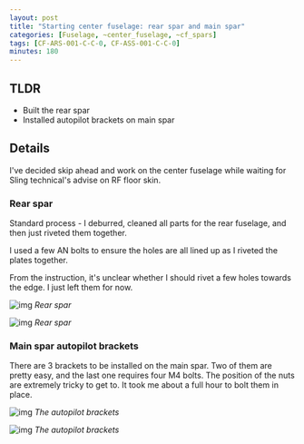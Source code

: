 ```yaml
---
layout: post
title: "Starting center fuselage: rear spar and main spar"
categories: [Fuselage, ~center_fuselage, ~cf_spars]
tags: [CF-ARS-001-C-C-0, CF-ASS-001-C-C-0]
minutes: 180
---
```


## TLDR

- Built the rear spar
- Installed autopilot brackets on main spar

## Details

I've decided skip ahead and work on the center fuselage while waiting for Sling technical's advise on RF floor skin.

### Rear spar

Standard process - I deburred, cleaned all parts for the rear fuselage, and then just riveted them together.

I used a few AN bolts to ensure the holes are all lined up as I riveted the plates together.

From the instruction, it's unclear whether I should rivet a few holes towards the edge. I just left them for now.

![img](https://lh3.googleusercontent.com/pw/AP1GczPbA99qZIjf94qN_iZBVvYyZJpj1MjObP3b9SYzeFVpxR5zFa72B3faxp7bavMWBsQjKw3POiciUEYJa9J6DAHj79m_WKD5Hwz8mjjKlslV5y1aSYct06TMIeD2XdgsiP0YV6ZMJdZSe8IpAyHnNBH6aw=w1354-h1019-s-no-gm?authuser=0)
_Rear spar_

![img](https://lh3.googleusercontent.com/pw/AP1GczPU_LkAWuoySiez_63w6bu1mxP3RC4fbDVM7_PFdfiTMvV7JaKNBn5KKfFgFsstvqMuLF-jXWyhJpk-LlLoKTfENvbIMSDz9AZM_8GNIlpXg-2a8BcXvwqZa0bI5fqOrVRrL505VDaXTjIbH1u3K8aXYw=w1354-h1019-s-no-gm?authuser=0)
_Rear spar_

### Main spar autopilot brackets

There are 3 brackets to be installed on the main spar. Two of them are pretty easy, and the last one requires four M4 bolts. The position of the nuts are extremely tricky to get to. It took me about a full hour to bolt them in place.

![img](https://lh3.googleusercontent.com/pw/AP1GczPdXzIHuLEupMalvwPIKxxh9jEHseiozNyMS3-uDrpRBZ6T7qDnpDyFsggS74PSpa-SvLVeNr9TQI6CaIwgGdCxKOysFOr0tY-WUipMYZS9bwdYxQOSz-fzVah9goudZDPB-8lgK11enn4SxJLER-y2Yg=w1354-h1019-s-no-gm?authuser=0)
_The autopilot brackets_

![img](https://lh3.googleusercontent.com/pw/AP1GczNJrftvGP3kxMPsYpp10lNpLRQ8t88609bDazVaIdCt5c8ypOowxnr0xmN9irLYQAJOhn31nKOMeV9y96mbdxon2la_UCb6hkYG2j4XX4wwH9T1a0GI818RQzNV5McBkcVhaQY4iHamO5R3f0HLXpl6Fg=w1354-h1019-s-no-gm?authuser=0)
_The autopilot brackets_
